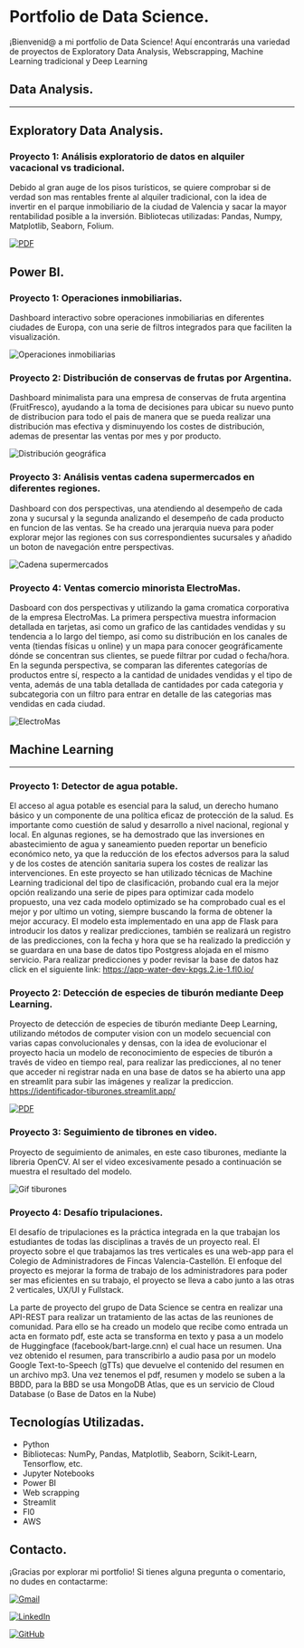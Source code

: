 
# Portfolio de Data Science.

¡Bienvenid@ a mi portfolio de Data Science! Aquí encontrarás una variedad de proyectos de Exploratory Data Analysis, Webscrapping, Machine Learning tradicional y Deep Learning

## Data Analysis.
----------------------------------------------------------------------------------------------------------------------------------------------------------------------------------

## Exploratory Data Analysis.

### Proyecto 1: Análisis exploratorio de datos en alquiler vacacional vs tradicional.

Debido al gran auge de los pisos turísticos, se quiere comprobar si de verdad son mas rentables frente al alquiler tradicional, con la idea de invertir en el parque inmobiliario de la ciudad de Valencia y sacar la mayor rentabilidad posible a la inversión. Bibliotecas utilizadas: Pandas, Numpy, Matplotlib, Seaborn, Folium.

[![PDF](https://img.shields.io/badge/PDF-Download-red?style=for-the-badge&logo=AdobeAcrobatReader)](https://github.com/Mvepla/Portfolio/blob/main/Data%20Analysis/Exploratory_Data_Analysis/Alquiler_vacacional_vs_tradicional/EDA.pdf)


## Power BI.

### Proyecto 1: Operaciones inmobiliarias.

Dashboard interactivo sobre operaciones inmobiliarias en diferentes ciudades de Europa, con una serie de filtros integrados para que faciliten la visualización.

![Operaciones inmobiliarias](https://github.com/Mvepla/Portfolio/blob/main/Data%20Analysis/PowerBI/operaciones%20inmobiliarias.gif)

### Proyecto 2: Distribución de conservas de frutas por Argentina.

Dashboard minimalista para una empresa de conservas de fruta argentina (FruitFresco), ayudando a la toma de decisiones para ubicar su nuevo punto de distribucion para todo el pais de manera que se pueda realizar una distribución mas efectiva y disminuyendo los costes de distribución, ademas de presentar las ventas por mes y por producto.

![Distribución geográfica](https://github.com/Mvepla/Portfolio/blob/main/Data%20Analysis/PowerBI/Distribucion%20de%20conservas%20de%20fruta%20FruitFresco.PNG)

### Proyecto 3: Análisis ventas cadena supermercados en diferentes regiones.

Dashboard con dos perspectivas, una atendiendo al desempeño de cada zona y sucursal y la segunda analizando el desempeño de cada producto en funcion de las ventas. Se ha creado  una jerarquia nueva para poder explorar mejor las regiones con sus correspondientes sucursales y añadido un boton de navegación entre perspectivas.

![Cadena supermercados](https://github.com/Mvepla/Portfolio/blob/main/Data%20Analysis/PowerBI/productos%20y%20sucursales.gif)

### Proyecto 4: Ventas comercio minorista ElectroMas.

Dasboard con dos perspectivas y utilizando la gama cromatica corporativa de la empresa ElectroMas. La primera perspectiva muestra informacion detallada en tarjetas, asi como un grafico de las cantidades vendidas y su tendencia a lo largo del tiempo, así como su distribución en los canales de venta (tiendas físicas u online) y un mapa para conocer geográficamente dónde se concentran sus clientes, se puede filtrar por cudad o fecha/hora. En la segunda perspectiva, se comparan las diferentes categorías de productos entre sí, respecto a la cantidad de unidades vendidas y el tipo de venta, además de una tabla detallada de cantidades por cada categoria y subcategoria con un filtro para entrar en detalle de las categorias mas vendidas en cada ciudad.

![ElectroMas](https://github.com/Mvepla/Portfolio/blob/main/Data%20Analysis/PowerBI/ElectroMas.gif)

## Machine Learning
----------------------------------------------------------------------------------------------------------------------------------------------------------------------------------

### Proyecto 1: Detector de agua potable.

El acceso al agua potable es esencial para la salud, un derecho humano básico y un componente de una política eficaz de protección de la salud. Es importante como cuestión de salud y desarrollo a nivel nacional, regional y local. En algunas regiones, se ha demostrado que las inversiones en abastecimiento de agua y saneamiento pueden reportar un beneficio económico neto, ya que la reducción de los efectos adversos para la salud y de los costes de atención sanitaria supera los costes de realizar las intervenciones. En este proyecto se han utilizado técnicas de Machine Learning tradicional del tipo de clasificación, probando cual era la mejor opción realizando una serie de pipes para optimizar cada modelo propuesto, una vez cada modelo optimizado se ha comprobado cual es el mejor y por ultimo un voting, siempre buscando la forma de obtener la mejor accuracy. El modelo esta implementado en una app de Flask para introducir los datos y realizar predicciones, también se realizará un registro de las predicciones, con la fecha y hora que se ha realizado la predicción y se guardara en una base de datos tipo Postgress alojada en el mismo servicio. Para realizar predicciones y poder revisar la base de datos haz click en el siguiente link: https://app-water-dev-kpgs.2.ie-1.fl0.io/


### Proyecto 2: Detección de especies de tiburón mediante Deep Learning.

Proyecto de detección de especies de tiburón mediante Deep Learning, utilizando métodos de computer vision con un modelo secuencial con varias capas convolucionales y densas, con la idea de evolucionar el proyecto hacia un modelo de reconocimiento de especies de tiburón a través de video en tiempo real, para realizar las predicciones, al no tener que acceder ni registrar nada en una base de datos se ha abierto una app en streamlit para subir las imágenes y realizar la prediccion. https://identificador-tiburones.streamlit.app/

[![PDF](https://img.shields.io/badge/PDF-Download-red?style=for-the-badge&logo=AdobeAcrobatReader)](https://github.com/Mvepla/Portfolio/blob/main/Machine_Learning/Identificador_tiburones_Deep_Learning/ML_ppt.pdf)



### Proyecto 3: Seguimiento de tibrones en video.

Proyecto de seguimiento de animales, en este caso tiburones, mediante la libreria OpenCV. Al ser el video excesivamente pesado a continuación se muestra el resultado del modelo.

![Gif tiburones](https://github.com/Mvepla/Portfolio/blob/main/Machine_Learning/Seguimiento%20tiburones%20en%20video/demo.gif)

### Proyecto 4: Desafío tripulaciones.

El desafío de tripulaciones es la práctica integrada en la que trabajan los estudiantes de todas las disciplinas a través de un proyecto real. El proyecto sobre el que trabajamos las tres verticales es una web-app para el Colegio de Administradores de Fincas Valencia-Castellón. El enfoque del proyecto es mejorar la forma de trabajo de los administradores para poder ser mas eficientes en su trabajo, el proyecto se lleva a cabo junto a las otras 2 verticales, UX/UI y Fullstack. 

La parte de proyecto del grupo de Data Science se centra en realizar una API-REST para realizar un tratamiento de las actas de las reuniones de comunidad. Para ello se ha creado un modelo que recibe como entrada un acta en formato pdf, este acta se transforma en texto y pasa a un modelo de Huggingface (facebook/bart-large.cnn) el cual hace un resumen. Una vez obtenido el resumen, para transcribirlo a audio pasa por un modelo Google Text-to-Speech (gTTs) que devuelve el contenido del resumen en un archivo mp3. Una vez tenemos el pdf, resumen y modelo se suben a la BBDD, para la BBD se usa MongoDB Atlas, que es un servicio de Cloud Database (o Base de Datos en la Nube)


## Tecnologías Utilizadas.

- Python
- Bibliotecas: NumPy, Pandas, Matplotlib, Seaborn, Scikit-Learn, Tensorflow,  etc.
- Jupyter Notebooks
- Power BI
- Web scrapping
- Streamlit
- Fl0
- AWS

## Contacto.

¡Gracias por explorar mi portfolio! Si tienes alguna pregunta o comentario, no dudes en contactarme:

[![Gmail](https://img.shields.io/badge/Gmail-D14836?style=for-the-badge&logo=gmail&logoColor=white)](mailto:miguel.vela.panas@gmail.com)

[![LinkedIn](https://img.shields.io/badge/LinkedIn-0077B5?style=for-the-badge&logo=linkedin&logoColor=white)](https://www.linkedin.com/in/miguel-vela/)

[![GitHub](https://img.shields.io/badge/GitHub-181717?style=for-the-badge&logo=github&logoColor=white)](https://github.com/Mvepla)
